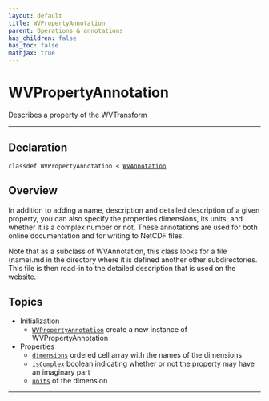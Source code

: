 ```yaml
---
layout: default
title: WVPropertyAnnotation
parent: Operations & annotations
has_children: false
has_toc: false
mathjax: true
---
```


#  WVPropertyAnnotation

Describes a property of the WVTransform


---

## Declaration

<div class="language-matlab highlighter-rouge"><div class="highlight"><pre class="highlight"><code>classdef WVPropertyAnnotation < <a href="/classes/wvannotation/" title="WVAnnotation">WVAnnotation</a></code></pre></div></div>

## Overview
 
  In addition to adding a name, description and detailed description of
  a given property, you can also specify the properties dimensions,
  its units, and whether it is a complex number or not. These
  annotations are used for both online documentation and for writing to
  NetCDF files.
 
  Note that as a subclass of WVAnnotation, this class looks for
  a file (name).md in the directory where it is defined another other
  subdirectories. This file is then read-in to the detailed description
  that is used on the website.
 
  


## Topics
+ Initialization
  + [`WVPropertyAnnotation`](/classes/wvpropertyannotation/wvpropertyannotation.html) create a new instance of WVPropertyAnnotation
+ Properties
  + [`dimensions`](/classes/wvpropertyannotation/dimensions.html) ordered cell array with the names of the dimensions
  + [`isComplex`](/classes/wvpropertyannotation/iscomplex.html) boolean indicating whether or not the property may have an imaginary part
  + [`units`](/classes/wvpropertyannotation/units.html) of the dimension


---